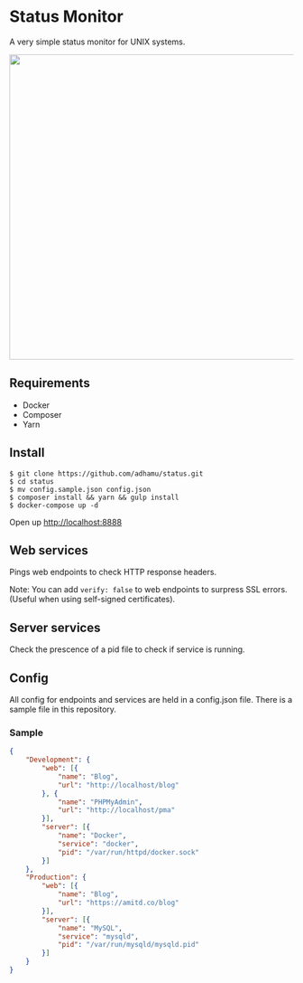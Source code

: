 # Status Monitor
A very simple status monitor for UNIX systems.

<img src="screenshot.png" width="540">

## Requirements
- Docker
- Composer
- Yarn

## Install
```shell
$ git clone https://github.com/adhamu/status.git
$ cd status
$ mv config.sample.json config.json
$ composer install && yarn && gulp install
$ docker-compose up -d
```

Open up [http://localhost:8888](http://localhost:8888)

## Web services
Pings web endpoints to check HTTP response headers.

Note: You can add `verify: false` to web endpoints to surpress SSL errors. (Useful when using self-signed certificates).

## Server services
Check the prescence of a pid file to check if service is running.

## Config
All config for endpoints and services are held in a config.json file. There is a sample file in this repository.

### Sample
```json
{
    "Development": {
        "web": [{
            "name": "Blog",
            "url": "http://localhost/blog"
        }, {
            "name": "PHPMyAdmin",
            "url": "http://localhost/pma"
        }],
        "server": [{
            "name": "Docker",
            "service": "docker",
            "pid": "/var/run/httpd/docker.sock"
        }]
    },
    "Production": {
        "web": [{
            "name": "Blog",
            "url": "https://amitd.co/blog"
        }],
        "server": [{
            "name": "MySQL",
            "service": "mysqld",
            "pid": "/var/run/mysqld/mysqld.pid"
        }]
    }
}
```
